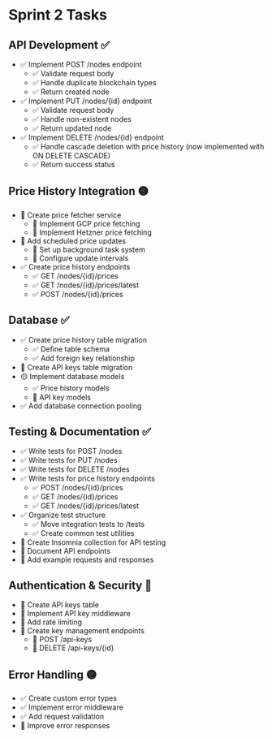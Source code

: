 # Sprint 2 Tasks

## API Development ✅
- ✅ Implement POST /nodes endpoint
  - ✅ Validate request body
  - ✅ Handle duplicate blockchain types
  - ✅ Return created node
- ✅ Implement PUT /nodes/{id} endpoint
  - ✅ Validate request body
  - ✅ Handle non-existent nodes
  - ✅ Return updated node
- ✅ Implement DELETE /nodes/{id} endpoint
  - ✅ Handle cascade deletion with price history (now implemented with ON DELETE CASCADE)
  - ✅ Return success status

## Price History Integration 🟡
- 🔴 Create price fetcher service
  - 🔴 Implement GCP price fetching
  - 🔴 Implement Hetzner price fetching
- 🔴 Add scheduled price updates
  - 🔴 Set up background task system
  - 🔴 Configure update intervals
- ✅ Create price history endpoints
  - ✅ GET /nodes/{id}/prices
  - ✅ GET /nodes/{id}/prices/latest
  - ✅ POST /nodes/{id}/prices

## Database ✅
- ✅ Create price history table migration
  - ✅ Define table schema
  - ✅ Add foreign key relationship
- 🔴 Create API keys table migration
- 🟡 Implement database models
  - ✅ Price history models
  - 🔴 API key models
- ✅ Add database connection pooling

## Testing & Documentation ✅
- ✅ Write tests for POST /nodes
- ✅ Write tests for PUT /nodes
- ✅ Write tests for DELETE /nodes
- ✅ Write tests for price history endpoints
  - ✅ POST /nodes/{id}/prices
  - ✅ GET /nodes/{id}/prices
  - ✅ GET /nodes/{id}/prices/latest
- ✅ Organize test structure
  - ✅ Move integration tests to /tests
  - ✅ Create common test utilities
- 🔴 Create Insomnia collection for API testing
- 🔴 Document API endpoints
- 🔴 Add example requests and responses

## Authentication & Security 🔴
- 🔴 Create API keys table
- 🔴 Implement API key middleware
- 🔴 Add rate limiting
- 🔴 Create key management endpoints
  - 🔴 POST /api-keys
  - 🔴 DELETE /api-keys/{id}

## Error Handling 🟡
- ✅ Create custom error types
- ✅ Implement error middleware
- ✅ Add request validation
- 🔴 Improve error responses 